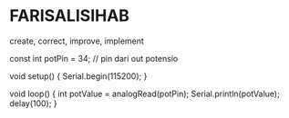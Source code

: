 # FARISALISIHAB
create, correct, improve, implement

const int potPin = 34;  // pin dari out potensio

void setup() {
  Serial.begin(115200);
}

void loop() {
  int potValue = analogRead(potPin);
  Serial.println(potValue);
  delay(100);
}
